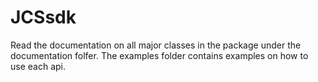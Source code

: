 # JCSsdk
Read the documentation on all major classes in the package under the documentation folfer.
The examples folder contains examples on how to use each api.
